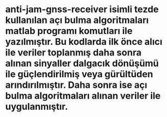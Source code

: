 # anti-jam-gnss-receiver isimli tezde kullanılan açı bulma algoritmaları matlab programı komutları ile yazılmıştır. Bu kodlarda ilk önce alıcı ile veriler toplanmış daha sonra alınan sinyaller dalgacık dönüşümü ile güçlendirilmiş veya gürültüden arındırılmıştır. Daha sonra ise açı bulma algoritmaları alınan veriler ile uygulanmıştır. 
